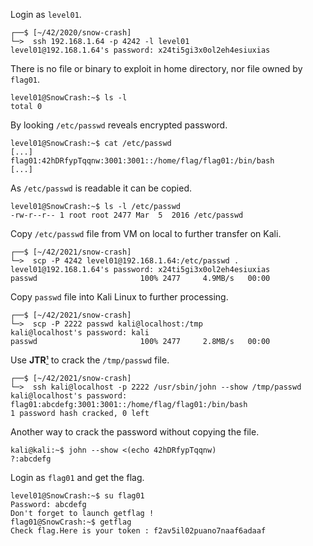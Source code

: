 Login as `level01`.
```shell
┌──$ [~/42/2020/snow-crash]
└─>  ssh 192.168.1.64 -p 4242 -l level01
level01@192.168.1.64's password: x24ti5gi3x0ol2eh4esiuxias
```
There is no file or binary to exploit in home directory, nor file owned by `flag01`.
```shell
level01@SnowCrash:~$ ls -l
total 0
```
By looking `/etc/passwd` reveals encrypted password.
```shell
level01@SnowCrash:~$ cat /etc/passwd
[...]
flag01:42hDRfypTqqnw:3001:3001::/home/flag/flag01:/bin/bash
[...]
```
As `/etc/passwd` is readable it can be copied.
```shell
level01@SnowCrash:~$ ls -l /etc/passwd
-rw-r--r-- 1 root root 2477 Mar  5  2016 /etc/passwd
```
Copy `/etc/passwd` file from VM on local to further transfer on Kali.
```shell
┌──$ [~/42/2021/snow-crash]
└─>  scp -P 4242 level01@192.168.1.64:/etc/passwd .
level01@192.168.1.64's password: x24ti5gi3x0ol2eh4esiuxias
passwd                       100% 2477     4.9MB/s   00:00
```

Copy `passwd` file into Kali Linux to further processing.
```shell
┌──$ [~/42/2021/snow-crash]
└─>  scp -P 2222 passwd kali@localhost:/tmp
kali@localhost's password: kali
passwd                       100% 2477     2.8MB/s   00:00
```

Use **JTR**[¹](https://en.wikipedia.org/wiki/John_the_Ripper) to crack the `/tmp/passwd` file.
```shell
┌──$ [~/42/2021/snow-crash]
└─>  ssh kali@localhost -p 2222 /usr/sbin/john --show /tmp/passwd
kali@localhost's password:
flag01:abcdefg:3001:3001::/home/flag/flag01:/bin/bash
1 password hash cracked, 0 left
```
Another way to crack the password without copying the file.
```shell
kali@kali:~$ john --show <(echo 42hDRfypTqqnw)
?:abcdefg
```

Login as `flag01` and get the flag.
```shell
level01@SnowCrash:~$ su flag01
Password: abcdefg
Don't forget to launch getflag !
flag01@SnowCrash:~$ getflag
Check flag.Here is your token : f2av5il02puano7naaf6adaaf
```
